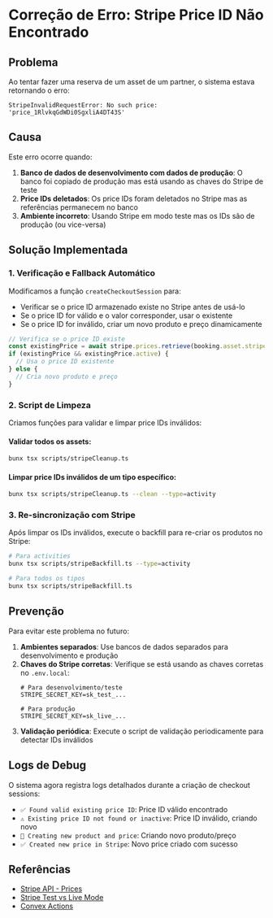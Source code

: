 # Correção de Erro: Stripe Price ID Não Encontrado

## Problema

Ao tentar fazer uma reserva de um asset de um partner, o sistema estava retornando o erro:

```
StripeInvalidRequestError: No such price: 'price_1RlvkqGdWDi0SgxliA4DT43S'
```

## Causa

Este erro ocorre quando:

1. **Banco de dados de desenvolvimento com dados de produção**: O banco foi copiado de produção mas está usando as chaves do Stripe de teste
2. **Price IDs deletados**: Os price IDs foram deletados no Stripe mas as referências permanecem no banco
3. **Ambiente incorreto**: Usando Stripe em modo teste mas os IDs são de produção (ou vice-versa)

## Solução Implementada

### 1. Verificação e Fallback Automático

Modificamos a função `createCheckoutSession` para:

- Verificar se o price ID armazenado existe no Stripe antes de usá-lo
- Se o price ID for válido e o valor corresponder, usar o existente
- Se o price ID for inválido, criar um novo produto e preço dinamicamente

```typescript
// Verifica se o price ID existe
const existingPrice = await stripe.prices.retrieve(booking.asset.stripePriceId);
if (existingPrice && existingPrice.active) {
  // Usa o price ID existente
} else {
  // Cria novo produto e preço
}
```

### 2. Script de Limpeza

Criamos funções para validar e limpar price IDs inválidos:

#### Validar todos os assets:
```bash
bunx tsx scripts/stripeCleanup.ts
```

#### Limpar price IDs inválidos de um tipo específico:
```bash
bunx tsx scripts/stripeCleanup.ts --clean --type=activity
```

### 3. Re-sincronização com Stripe

Após limpar os IDs inválidos, execute o backfill para re-criar os produtos no Stripe:

```bash
# Para activities
bunx tsx scripts/stripeBackfill.ts --type=activity

# Para todos os tipos
bunx tsx scripts/stripeBackfill.ts
```

## Prevenção

Para evitar este problema no futuro:

1. **Ambientes separados**: Use bancos de dados separados para desenvolvimento e produção
2. **Chaves do Stripe corretas**: Verifique se está usando as chaves corretas no `.env.local`:
   ```env
   # Para desenvolvimento/teste
   STRIPE_SECRET_KEY=sk_test_...
   
   # Para produção
   STRIPE_SECRET_KEY=sk_live_...
   ```
3. **Validação periódica**: Execute o script de validação periodicamente para detectar IDs inválidos

## Logs de Debug

O sistema agora registra logs detalhados durante a criação de checkout sessions:

- `✅ Found valid existing price ID`: Price ID válido encontrado
- `⚠️ Existing price ID not found or inactive`: Price ID inválido, criando novo
- `🔄 Creating new product and price`: Criando novo produto/preço
- `✅ Created new price in Stripe`: Novo price criado com sucesso

## Referências

- [Stripe API - Prices](https://stripe.com/docs/api/prices)
- [Stripe Test vs Live Mode](https://stripe.com/docs/keys)
- [Convex Actions](https://docs.convex.dev/functions/actions) 